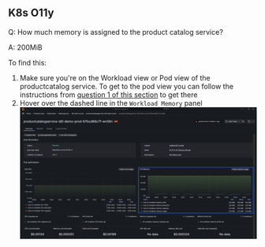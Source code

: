 ## K8s O11y
Q: How much memory is assigned to the product catalog service?

A: 200MiB

To find this:
1. Make sure you're on the Workload view or Pod view of the productcatalog service. To get to the pod view you can follow the instructions from [question 1 of this section](./3.1-k8s-olly.md) to get there
1. Hover over the dashed line in the `Workload Memory` panel 
![WorkloadMemory](/images/breakout_1/3.3-k8s-olly.png)
